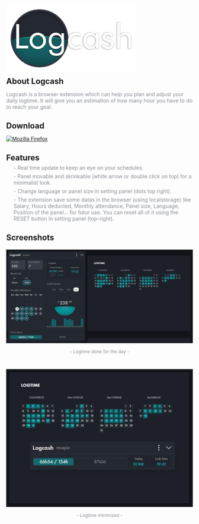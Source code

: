 
<h1 align="left" style="outline: none; border: none; padding: 0; margin: 0">
	<img src="logcash-line.png" width="350px">
</h1>

<h2 style="outline: none; border: none; padding: 0; margin: 6px 0">About Logcash</h2>
<p style="color: #888d94">
Logcash is a browser extension which can help you plan and adjust your daily logtime. It will give you an estimation of how many hour you have to do to reach your goal.

<h2 style="outline: none; border: none; padding: 0; margin: 30px 0 6px 0">Download</h2>

[<img src="https://www.mozilla.org/media/img/structured-data/logo-firefox-browser.fbc7ffbb50fd.png" width="64" alt="Mozilla Firefox" title="Download for Mozilla Firefox">](https://github.com/InpasM/logcash/releases/download/v1.1.2/logcash-firefox-1.1.2.xpi)

<h2 style="outline: none; border: none; padding: 0; margin: 30px 0 6px 0">Features</h2>

<div style="color: #888d94;">
	<p style="margin: 6px 0 0 20px;">- Real time update to keep an eye on your schedules.</p>
	<p style="margin: 6px 0 0 20px;">- Panel movable and skrinkable (white arrow or double click on top) for a minimalist look.</p>
	<p style="margin: 6px 0 0 20px;">- Change language or panel size in setting panel (dots top right).</p>
	<p style="margin: 6px 0 0 20px;">- The extension save some datas in the browser (using localstorage) like Salary, Hours deducted, Monthly attendance, Panel size, Language, Position of the panel... for futur use. You can reset all of it using the RESET button in setting panel (top-right).</p>
</div>

<h2 style="outline: none; border: none; padding: 0; margin: 30px 0 20px 0">Screenshots</h2>

<p align="center" style="font-size:12px; color: #888d94; margin: 4px 0 0 0;">
	<img src="captures/logcash-screen-1.JPG">
</p>
<p align="center" style="font-size:12px; color: #888d94;">
	- Logtime done for the day -
</p>

<p align="center" style="font-size:12px; color: #888d94; margin: 40px 0 0 0;">
	<img src="captures/logcash-screen-2.JPG">
</p>
<p align="center" style="font-size:12px; color: #888d94;">
	- Logtime minimized -
</p>

